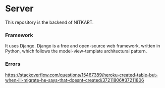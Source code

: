 # Server

This repository is the backend of NITKART.

### Framework

It uses Django. Django is a free and open-source web framework, written in Python, which follows the model-view-template architectural pattern.

### Errors
https://stackoverflow.com/questions/15467389/heroku-created-table-but-when-ill-migrate-he-says-that-doesnt-created/37211806#37211806
